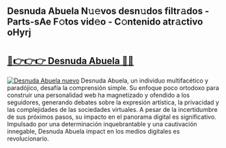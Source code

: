 ## Desnuda Abuela N𝚞𝚎vos desn𝚞dos filtr𝚊dos - Parts-sAe F𝚘tos vid𝚎o - C𝚘ntenido atr𝚊ctivo oHyrj

# <h2><a href="http://mbby7p.tromn.icu/?c=Desnuda+Abuela">🔗👉👉👉 Desnuda Abuela 🔗🔗</a></h2>

[![Desnuda Abuela nuevo](https://i.imgur.com/pEAQMta.gif)](http://mbby7p.tromn.icu/?c=Desnuda+Abuela)
Desnuda Abuela, un individuo multifacético y paradójico, desafía la comprensión simple. Su enfoque poco ortodoxo para construir una personalidad web ha magnetizado y ofendido a los seguidores, generando debates sobre la expresión artística, la privacidad y las complejidades de las sociedades virtuales. A pesar de la incertidumbre de sus próximos pasos, su impacto en el panorama digital es significativo. Impulsado por una determinación inquebrantable y una cautivación innegable, Desnuda Abuela impact en los medios digitales es revolucionario.
